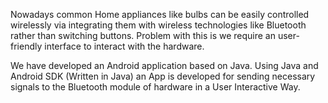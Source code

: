 Nowadays common Home appliances like bulbs can be easily controlled wirelessly via integrating them with wireless technologies like Bluetooth rather than switching buttons. Problem with this is we require an user-friendly interface to interact with the hardware.

We have developed an Android application based on Java.
Using Java and Android SDK (Written in Java) an App is developed for
sending necessary signals to the Bluetooth module of hardware in a User Interactive Way.
